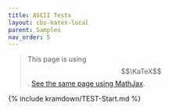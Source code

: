 ```yaml
---
title: ASCII Tests
layout: cbs-katex-local
parent: Samples
nav_order: 5
---
```


> This page is using $$\KaTeX$$. [See the same page using MathJax](../mathjax3/TEST-Start).

{% include kramdown/TEST-Start.md %}
